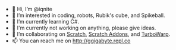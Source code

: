 - 👋 Hi, I’m @iqnite
- 👀 I’m interested in coding, robots, Rubik's cube, and Spikeball.
- 🌱 I’m currently learning C#.
- 🚀 I'm currently not working on anything, please give ideas.
- 💞️ I’m collaborating on [Scratch](http://scratch.mit.edu), [Scratch Addons](http://scratchaddons.com), and [TurboWarp](http://turbowarp.org).
- 📫 You can reach me on http://ggigabyte.repl.co

<!---
iqnite/iqnite is a ✨ special ✨ repository because its `README.md` (this file) appears on your GitHub profile.
You can click the Preview link to take a look at your changes.
--->
